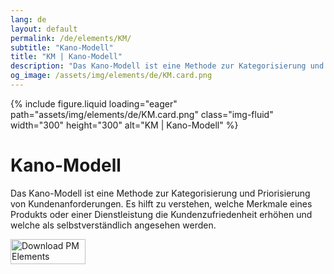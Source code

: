```yaml
---
lang: de
layout: default
permalink: /de/elements/KM/
subtitle: "Kano-Modell"
title: "KM | Kano-Modell"
description: "Das Kano-Modell ist eine Methode zur Kategorisierung und Priorisierung von Kundenanforderungen. Es hilft zu verstehen, welche Merkmale eines Produkts oder einer Dienstleistung die Kundenzufriedenheit erhöhen und welche als selbstverständlich angesehen werden."
og_image: /assets/img/elements/de/KM.card.png
---
```


{% include figure.liquid loading="eager" path="assets/img/elements/de/KM.card.png" class="img-fluid" width="300" height="300" alt="KM | Kano-Modell" %}

# Kano-Modell

Das Kano-Modell ist eine Methode zur Kategorisierung und Priorisierung von Kundenanforderungen. Es hilft zu verstehen, welche Merkmale eines Produkts oder einer Dienstleistung die Kundenzufriedenheit erhöhen und welche als selbstverständlich angesehen werden.

<a href="https://apps.apple.com/app/apple-store/id6738084498?pt=127441684&ct=website&mt=8">
  <img src="{{ "assets/img/en/appstore.png" | relative_url }}" width="120" height="40" alt="Download PM Elements">
</a>
